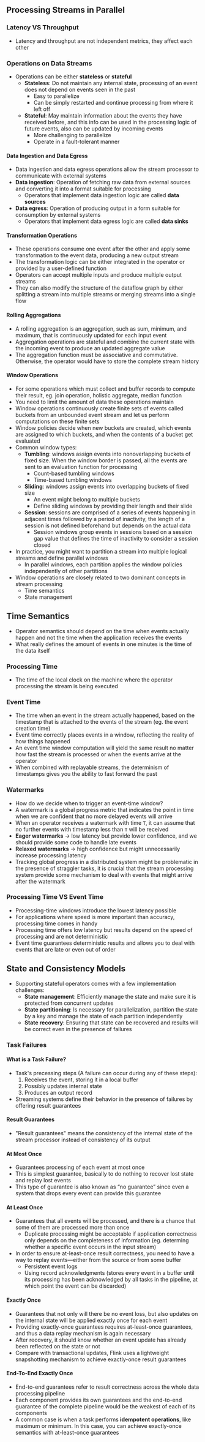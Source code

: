 ## Processing Streams in Parallel

### Latency VS Throughput

- Latency and throughput are not independent metrics, they affect each other

### Operations on Data Streams

- Operations can be either **stateless** or **stateful**
  - **Stateless**: Do not maintain any internal state, processing of an event does not depend on events seen in the past
    - Easy to parallelize
    - Can be simply restarted and continue processing from where it left off
  - **Stateful**: May maintain information about the events they have received before, and this info can be used in the processing logic of future events, also can be updated by incoming events
    - More challenging to parallelize
    - Operate in a fault-tolerant manner

#### Data Ingestion and Data Egress

- Data ingestion and data egress operations allow the stream processor to communicate with external systems
- **Data ingestion**: Operation of fetching raw data from external sources and converting it into a format suitable for processing
  - Operators that implement data ingestion logic are called **data sources**
- **Data egress**: Operation of producing output in a form suitable for consumption by external systems
  - Operators that implement data egress logic are called **data sinks**

#### Transformation Operations

- These operations consume one event after the other and apply some transformation to the event data, producing a new output stream
- The transformation logic can be either integrated in the operator or provided by a user-defined function
- Operators can accept multiple inputs and produce multiple output streams
- They can also modify the structure of the dataflow graph by either splitting a stream into multiple streams or merging streams into a single flow

#### Rolling Aggregations

- A rolling aggregation is an aggregation, such as sum, minimum, and maximum, that is continuously updated for each input event
- Aggregation operations are stateful and combine the current state with the incoming event to produce an updated aggregate value
- The aggregation function must be associative and commutative. Otherwise, the operator would have to store the complete stream history

#### Window Operations

- For some operations which must collect and buffer records to compute their result, eg. join operation, holistic aggregate, median function
- You need to limit the amount of data these operations maintain
- Window operations continuously create finite sets of events called buckets from an unbounded event stream and let us perform computations on these finite sets
- Window policies decide when new buckets are created, which events are assigned to which buckets, and when the contents of a bucket get evaluated
- Common window types:
  - **Tumbling**: windows assign events into nonoverlapping buckets of fixed size. When the window border is passed, all the events are sent to an evaluation function for processing
    - Count-based tumbling windows
    - Time-based tumbling windows
  - **Sliding**: windows assign events into overlapping buckets of fixed size
    - An event might belong to multiple buckets
    - Define sliding windows by providing their length and their slide
  - **Session**: sessions are comprised of a series of events happening in adjacent times followed by a period of inactivity, the length of a session is not defined beforehand but depends on the actual data
    - Session windows group events in sessions based on a session gap value that defines the time of inactivity to consider a session closed
- In practice, you might want to partition a stream into multiple logical streams and define parallel windows
  - In parallel windows, each partition applies the window policies independently of other partitions
- Window operations are closely related to two dominant concepts in stream processing
  - Time semantics
  - State management

## Time Semantics

- Operator semantics should depend on the time when events actually happen and not the time when the application receives the events
- What really defines the amount of events in one minutes is the time of the data itself

### Processing Time

- The time of the local clock on the machine where the operator processing the stream is being executed

### Event Time

- The time when an event in the stream actually happened, based on the timestamp that is attached to the events of the stream (eg. the event creation time)
- Event time correctly places events in a window, reflecting the reality of how things happened
- An event time window computation will yield the same result no matter how fast the stream is processed or when the events arrive at the operator
- When combined with replayable streams, the determinism of timestamps gives you the ability to fast forward the past

### Watermarks

- How do we decide when to trigger an event-time window?
- A watermark is a global progress metric that indicates the point in time when we are confident that no more delayed events will arrive
- When an operator receives a watermark with time `T`, it can assume that no further events with timestamp less than `T` will be received
- **Eager watermarks** -> low latency but provide lower confidence, and we should provide some code to handle late events
- **Relaxed watermarks** -> high confidence but might unnecessarily increase processing latency
- Tracking global progress in a distributed system might be problematic in the presence of straggler tasks, it is crucial that the stream processing system provide some mechanism to deal with events that might arrive after the watermark


### Processing Time VS Event Time

- Processing-time windows introduce the lowest latency possible
- For applications where speed is more important than accuracy, processing time comes in handy
- Processing time offers low latency but results depend on the speed of processing and are not deterministic
- Event time guarantees deterministic results and allows you to deal with events that are late or even out of order

## State and Consistency Models

- Supporting stateful operators comes with a few implementation challenges:
  - **State management**: Efficiently manage the state and make sure it is protected from concurrent updates
  - **State partitioning**: Is necessary for parallelization, partition the state by a key and manage the state of each partition independently
  - **State recovery**: Ensuring that state can be recovered and results will be correct even in the presence of failures

### Task Failures

#### What is a Task Failure?

- Task's precessing steps (A failure can occur during any of these steps):
  1. Receives the event, storing it in a local buffer
  2. Possibly updates internal state
  3. Produces an output record
- Streaming systems define their behavior in the presence of failures by offering result guarantees

#### Result Guarantees

- "Result guarantees" means the consistency of the internal state of the stream processor instead of consistency of its output

#### At Most Once

- Guarantees processing of each event at most once
- This is simplest guarantee, basically to do nothing to recover lost state and replay lost events
- This type of guarantee is also known as “no guarantee” since even a system that drops every event can provide this guarantee

#### At Least Once

- Guarantees that all events will be processed, and there is a chance that some of them are processed more than once
  - Duplicate processing might be acceptable if application correctness only depends on the completeness of information (eg. determing whether a specific event occurs in the input stream)
- In order to ensure at-least-once result correctness, you need to have a way to replay events—either from the source or from some buffer
  - Persistent event logs
  - Using record acknowledgments (stores every event in a buffer until its processing has been acknowledged by all tasks in the pipeline, at which point the event can be discarded)

#### Exactly Once

- Guarantees that not only will there be no event loss, but also updates on the internal state will be applied exactly once for each event
- Providing exactly-once guarantees requires at-least-once guarantees, and thus a data replay mechanism is again necessary
- After recovery, it should know whether an event update has already been reflected on the state or not
- Compare with transactional updates, Flink uses a lightweight snapshotting mechanism to achieve exactly-once result guarantees

#### End-To-End Exactly Once

- End-to-end guarantees refer to result correctness across the whole data processing pipeline
- Each component provides its own guarantees and the end-to-end guarantee of the complete pipeline would be the weakest of each of its components
- A common case is when a task performs **idempotent operations**, like maximum or minimum. In this case, you can achieve exactly-once semantics with at-least-once guarantees